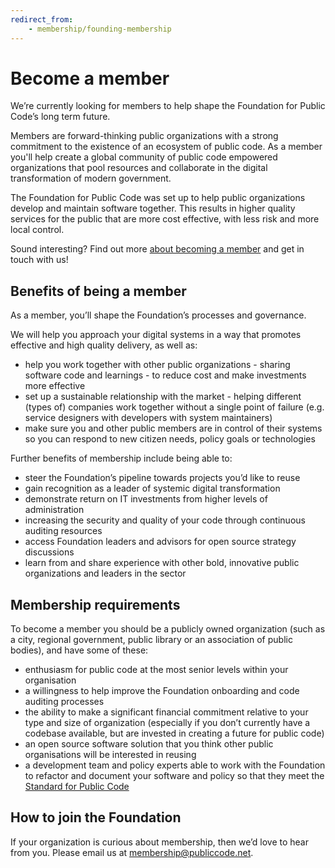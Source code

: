```yaml
---
redirect_from: 
    - membership/founding-membership
---
```


# Become a member

We’re currently looking for members to help shape the Foundation for Public Code’s long term future.

Members are forward-thinking public organizations with a strong commitment to the existence of an ecosystem of public code. As a member you'll help create a global community of public code empowered organizations that pool resources and collaborate in the digital transformation of modern government.

The Foundation for Public Code was set up to help public organizations develop and maintain software together. This results in higher quality services for the public that are more cost effective, with less risk and more local control.

Sound interesting? Find out more [about becoming a member](https://about.publiccode.net/activities/membership-growth/) and get in touch with us!

## Benefits of being a member

As a member, you’ll shape the Foundation’s processes and governance.

We will help you approach your digital systems in a way that promotes effective and high quality delivery, as well as:

* help you work together with other public organizations - sharing software code and learnings - to reduce cost and make investments more effective
* set up a sustainable relationship with the market - helping different (types of) companies work together without a single point of failure (e.g. service designers with developers with system maintainers)
* make sure you and other public members are in control of their systems so you can respond to new citizen needs, policy goals or technologies

Further benefits of membership include being able to:

* steer the Foundation’s pipeline towards projects you’d like to reuse
* gain recognition as a leader of systemic digital transformation
* demonstrate return on IT investments from higher levels of administration
* increasing the security and quality of your code through continuous auditing resources
* access Foundation leaders and advisors for open source strategy discussions
* learn from and share experience with other bold, innovative public organizations and leaders in the sector

## Membership requirements

To become a member you should be a publicly owned organization (such as a city, regional government, public library or an association of public bodies), and have some of these:

* enthusiasm for public code at the most senior levels within your organisation
* a willingness to help improve the Foundation onboarding and code auditing processes
* the ability to make a significant financial commitment relative to your type and size of organization (especially if you don’t currently have a codebase available, but are invested in creating a future for public code)
* an open source software solution that you think other public organisations will be interested in reusing
* a development team and policy experts able to work with the Foundation to refactor and document your software and policy so that they meet the [Standard for Public Code](https://standard.publiccode.net)

## How to join the Foundation

If your organization is curious about membership, then we’d love to hear from you. Please email us at <membership@publiccode.net>.
